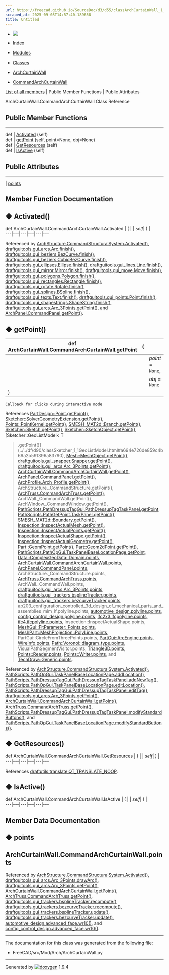 ```yaml
---
url: https://freecad.github.io/SourceDoc/d3/d55/classArchCurtainWall_1_1CommandArchCurtainWall.html
scraped_at: 2025-09-08T14:57:40.189658
title: Untitled
---
```


  * [ ![](https://www.freecad.org/svg/logo-freecad.svg) ](https://freecadweb.org "FreeCAD")
  * [Index](../../index.html "Index")
  * [Modules](../../modules.html "Modules list")
  * [Classes](../../annotated.html "Annotated list")

  * [ArchCurtainWall](../../d7/dd3/namespaceArchCurtainWall.html)
  * [CommandArchCurtainWall](../../d3/d55/classArchCurtainWall_1_1CommandArchCurtainWall.html)

[List of all members](../../dc/da2/classArchCurtainWall_1_1CommandArchCurtainWall-members.html) | Public Member Functions | Public Attributes

ArchCurtainWall.CommandArchCurtainWall Class Reference

##  Public Member Functions  
  
---  
def | [Activated](../../d3/d55/classArchCurtainWall_1_1CommandArchCurtainWall.html#af52cfef9ec45b213d701a86b937538b7) (self)  
def | [getPoint](../../d3/d55/classArchCurtainWall_1_1CommandArchCurtainWall.html#ae21c6277cadac9992ad426960f203392) (self, point=None, obj=None)  
def | [GetResources](../../d3/d55/classArchCurtainWall_1_1CommandArchCurtainWall.html#a615aefaf67e0751a2893a0dbfddb165c) (self)  
def | [IsActive](../../d3/d55/classArchCurtainWall_1_1CommandArchCurtainWall.html#a7f0975ac1da7b7461c5665869ec17055) (self)  
  
##  Public Attributes  
  
---  
|
[points](../../d3/d55/classArchCurtainWall_1_1CommandArchCurtainWall.html#ab09aac56300281080c3df33b1bc579cd)  
  
## Member Function Documentation

## ◆ Activated()

def ArchCurtainWall.CommandArchCurtainWall.Activated  | ( |  | _self_| ) |   
---|---|---|---|---|---  
  
Referenced by
[ArchStructure.CommandStructuralSystem.Activated()](../../d7/da2/classArchStructure_1_1CommandStructuralSystem.html#ad9fb6a22ed31e00ef9c24c49d987d59c),
[draftguitools.gui_arcs.Arc.finish()](../../da/d4f/classdraftguitools_1_1gui__arcs_1_1Arc.html#a2262d966a879bfa9b71d9c699e6929b2),
[draftguitools.gui_beziers.BezCurve.finish()](../../d2/dce/classdraftguitools_1_1gui__beziers_1_1BezCurve.html#a6b4598d09cb7c1f0b06fe1b96cc9096f),
[draftguitools.gui_beziers.CubicBezCurve.finish()](../../de/d5e/classdraftguitools_1_1gui__beziers_1_1CubicBezCurve.html#abadcbdae43b1e54d516d249c71fc0991),
[draftguitools.gui_ellipses.Ellipse.finish()](../../db/d98/classdraftguitools_1_1gui__ellipses_1_1Ellipse.html#aa534628f13f8ad6effacb1fcbd76bb2a),
[draftguitools.gui_lines.Line.finish()](../../da/d8f/classdraftguitools_1_1gui__lines_1_1Line.html#a622af4e1166f892f860b86d3d1e3f053),
[draftguitools.gui_mirror.Mirror.finish()](../../d8/dbd/classdraftguitools_1_1gui__mirror_1_1Mirror.html#a73d8f0dba4d186590485bf972fa8e25d),
[draftguitools.gui_move.Move.finish()](../../d2/df5/classdraftguitools_1_1gui__move_1_1Move.html#aa2c8c371106351f316c238f67bf7accf),
[draftguitools.gui_polygons.Polygon.finish()](../../df/d3d/classdraftguitools_1_1gui__polygons_1_1Polygon.html#a06317245940b6d99d62b0823d657dcb2),
[draftguitools.gui_rectangles.Rectangle.finish()](../../dd/d46/classdraftguitools_1_1gui__rectangles_1_1Rectangle.html#a7ba174f4093affb5af55e58c804a527d),
[draftguitools.gui_rotate.Rotate.finish()](../../d5/d4b/classdraftguitools_1_1gui__rotate_1_1Rotate.html#ad60faae5b86f1d2c74f045c2291ae6dd),
[draftguitools.gui_splines.BSpline.finish()](../../d1/d3f/classdraftguitools_1_1gui__splines_1_1BSpline.html#ab00ba1111a2b9d2afcee43a0396a4cd5),
[draftguitools.gui_texts.Text.finish()](../../d1/d46/classdraftguitools_1_1gui__texts_1_1Text.html#a3fe64be64c77319af1f265609dd8e985),
[draftguitools.gui_points.Point.finish()](../../d7/dc7/classdraftguitools_1_1gui__points_1_1Point.html#ac55499c15db7b01680f41b3f3dd32477),
[draftguitools.gui_shapestrings.ShapeString.finish()](../../db/d17/classdraftguitools_1_1gui__shapestrings_1_1ShapeString.html#af7a14bf7135177bc521cfa7a9123b2bf),
[draftguitools.gui_arcs.Arc_3Points.getPoint()](../../d4/d32/classdraftguitools_1_1gui__arcs_1_1Arc__3Points.html#addd65326b504c7bf765526ef2db14321),
and
[ArchPanel.CommandPanel.getPoint()](../../d9/d86/classArchPanel_1_1CommandPanel.html#ad968284b7adc2bee10d76a20c1a4c7fb).

## ◆ getPoint()

def ArchCurtainWall.CommandArchCurtainWall.getPoint  | ( |  | _self_ ,   
---|---|---|---  
|  |  | _point_ = `None`,   
|  |  | _obj_ = `None`  
| ) | |   
      
    
    Callback for clicks during interactive mode

References
[PartDesign::Point.getPoint()](../../da/d0d/classPartDesign_1_1Point.html#a425bd8831010df262ca4482511fca22a),
[Sketcher::SolverGeometryExtension.getPoint()](../../da/db8/classSketcher_1_1SolverGeometryExtension.html#aa504b70e1e8bf7aeb397cfc31cc4f9be),
[Points::PointKernel.getPoint()](../../dc/de1/classPoints_1_1PointKernel.html#a55849aaf8aff4c818fba7d9918c0ece5),
[SMESH_MAT2d::Branch.getPoint()](../../de/ddb/classSMESH__MAT2d_1_1Branch.html#a871f17ae4f318ac2b3f9be3fb020342c),
[Sketcher::Sketch.getPoint()](../../d9/d9b/classSketcher_1_1Sketch.html#a802408327f37cd31123bebcfe1004d73),
[Sketcher::SketchObject.getPoint()](../../d9/dad/classSketcher_1_1SketchObject.html#a8c0707e1362b0b4214aea676a125332c),
[Sketcher::GeoListModel< T
>.getPoint()](../../df/d90/classSketcher_1_1GeoListModel.html#a694e726de859c4b69a2b591396a83790),
[Mesh::MeshObject.getPoint()](../../d8/dcc/classMesh_1_1MeshObject.html#a3b5cfb389c3be7ecad0809494f54418d),
[draftguitools.gui_snapper.Snapper.getPoint()](../../d9/de9/classdraftguitools_1_1gui__snapper_1_1Snapper.html#a4d53d3953b035a41f086e3db5c0ab20b),
[draftguitools.gui_arcs.Arc_3Points.getPoint()](../../d4/d32/classdraftguitools_1_1gui__arcs_1_1Arc__3Points.html#addd65326b504c7bf765526ef2db14321),
[ArchCurtainWall.CommandArchCurtainWall.getPoint()](../../d3/d55/classArchCurtainWall_1_1CommandArchCurtainWall.html#ae21c6277cadac9992ad426960f203392),
[ArchPanel.CommandPanel.getPoint()](../../d9/d86/classArchPanel_1_1CommandPanel.html#ad968284b7adc2bee10d76a20c1a4c7fb),
[ArchProfile.Arch_Profile.getPoint()](../../d7/d48/classArchProfile_1_1Arch__Profile.html#adba04e55c6f0800f15566d4246397582),
ArchStructure._CommandStructure.getPoint(),
[ArchTruss.CommandArchTruss.getPoint()](../../dc/d2c/classArchTruss_1_1CommandArchTruss.html#aee560d06232a65dbd5f410bcac5c0318),
ArchWall._CommandWall.getPoint(), ArchWindow._CommandWindow.getPoint(),
[PathScripts.PathDressupTagGui.PathDressupTagTaskPanel.getPoint](../../d9/d7b/classPathScripts_1_1PathDressupTagGui_1_1PathDressupTagTaskPanel.html#a46d611994ef5db3a015908085bdfa117),
[PathScripts.PathGetPoint.TaskPanel.getPoint()](../../d8/d28/classPathScripts_1_1PathGetPoint_1_1TaskPanel.html#a887ab8742a503f9a0c4c177498f518f4),
[SMESH_MAT2d::Boundary.getPoint()](../../d7/dbe/classSMESH__MAT2d_1_1Boundary.html#aee6e6645bc69b2aa2b1d79ef7e39afb4),
[Inspection::InspectActualMesh.getPoint()](../../d1/d64/classInspection_1_1InspectActualMesh.html#ad2cc7f18f04c0b95b2f6a8d32e3a876a),
[Inspection::InspectActualPoints.getPoint()](../../d3/d83/classInspection_1_1InspectActualPoints.html#acfd8d8c21c9f33c0ed721d527ac1fe31),
[Inspection::InspectActualShape.getPoint()](../../d8/d95/classInspection_1_1InspectActualShape.html#a3cf3eae488e9dd2a9d16a71176ba356f),
[Inspection::InspectActualGeometry.getPoint()](../../d6/db1/classInspection_1_1InspectActualGeometry.html#a0a1ca32a2b808408372f301e24daad95),
[Part::GeomPoint.getPoint()](../../d2/dfb/classPart_1_1GeomPoint.html#ae8f4424f6e1498fd986ab667a7d2cd3c),
[Part::Geom2dPoint.getPoint()](../../d8/da9/classPart_1_1Geom2dPoint.html#a25ac6607d7ab1aa8932d3f7e077f159a),
[PathScripts.PathOpGui.TaskPanelBaseLocationPage.getPoint](../../d6/d50/classPathScripts_1_1PathOpGui_1_1TaskPanelBaseLocationPage.html#a972ec73045a01d0ef02e4ce990856c4c),
[Data::ComplexGeoData::Domain.points](../../d7/d46/structData_1_1ComplexGeoData_1_1Domain.html#a36261bff507a33609ed97caadec3cf6a),
[ArchCurtainWall.CommandArchCurtainWall.points](../../d3/d55/classArchCurtainWall_1_1CommandArchCurtainWall.html#ab09aac56300281080c3df33b1bc579cd),
[ArchPanel.CommandPanel.points](../../d9/d86/classArchPanel_1_1CommandPanel.html#a84150c5b41f0eac464b49d1c5d914333),
ArchStructure._CommandStructure.points,
[ArchTruss.CommandArchTruss.points](../../dc/d2c/classArchTruss_1_1CommandArchTruss.html#a95ed5e0ec29c727e4606afe54e3a468d),
ArchWall._CommandWall.points,
[draftguitools.gui_arcs.Arc_3Points.points](../../d4/d32/classdraftguitools_1_1gui__arcs_1_1Arc__3Points.html#ae17b3c4fc57f4a6355cb5de8434d0bd4),
[draftguitools.gui_trackers.bsplineTracker.points](../../d4/d09/classdraftguitools_1_1gui__trackers_1_1bsplineTracker.html#a5853ab2bec9a086cb9dd15201e3e6705),
[draftguitools.gui_trackers.bezcurveTracker.points](../../d5/da5/classdraftguitools_1_1gui__trackers_1_1bezcurveTracker.html#a4afebb3fb8c9ba7e4710c2d1f76c4ab8),
ap203_configuration_controlled_3d_design_of_mechanical_parts_and_assemblies_mim_lf.polyline.points,
[automotive_design.polyline.points](../../dd/d6a/classautomotive__design_1_1polyline.html#a7869ee5769747722642e5c95fd978000),
[config_control_design.polyline.points](../../db/d17/classconfig__control__design_1_1polyline.html#a9f08e8c099ff25df034677ca60852e89),
[ifc2x3.ifcpolyline.points](../../d9/d78/classifc2x3_1_1ifcpolyline.html#a542006e311ab22b8185183a7c0e47001),
[ifc4.ifcpolyline.points](../../d3/df6/classifc4_1_1ifcpolyline.html#afcd597dc3822e1a3652170954bd6b85e),
Inspection::InspectActualShape.points,
[MeshGui::FitParameter::Points.points](../../d7/d7f/structMeshGui_1_1FitParameter_1_1Points.html#ad1799f8b13c64627d5a0039451a26245),
[MeshPart::MeshProjection::PolyLine.points](../../d1/d3d/structMeshPart_1_1MeshProjection_1_1PolyLine.html#af66fe08cf5ea1947ecaa13d8f4028cde),
PartGui::CircleFromThreePoints.points,
[PartGui::ArcEngine.points](../../d8/d2e/classPartGui_1_1ArcEngine.html#a92e35a5a570cb9d4f9e13c6a0214d02b),
[WireInfo.points](../../d4/df6/structWireInfo.html#a6240510ea1b3afea5026b5e2f3d3cdbc),
[Path::Voronoi::diagram_type.points](../../d8/d4a/classPath_1_1Voronoi_1_1diagram__type.html#a4f8580988e0e3bc190c025a1958a4533),
VisualPathSegmentVisitor.points,
[Triangle3D.points](../../d6/de9/structTriangle3D.html#af525f7707afab7adcfe122fc64cd1628),
[Points::Reader.points](../../dc/d70/classPoints_1_1Reader.html#abf5909927d46d04be9fa03861f8cd7cb),
[Points::Writer.points](../../d1/de9/classPoints_1_1Writer.html#a71ea7a1dc050e89b527cd8ddf1ffbc61),
and
[TechDraw::Generic.points](../../dd/d23/classTechDraw_1_1Generic.html#afba8eb15a338fbdec6d126c258056b63).

Referenced by
[ArchStructure.CommandStructuralSystem.Activated()](../../d7/da2/classArchStructure_1_1CommandStructuralSystem.html#ad9fb6a22ed31e00ef9c24c49d987d59c),
[PathScripts.PathOpGui.TaskPanelBaseLocationPage.addLocation()](../../d6/d50/classPathScripts_1_1PathOpGui_1_1TaskPanelBaseLocationPage.html#ab5f56b9ada560aab1c7ec52da82887e2),
[PathScripts.PathDressupTagGui.PathDressupTagTaskPanel.addNewTag()](../../d9/d7b/classPathScripts_1_1PathDressupTagGui_1_1PathDressupTagTaskPanel.html#ad5c4ec1bd21c22bd83a9ef4c2cf7b2a8),
[PathScripts.PathOpGui.TaskPanelBaseLocationPage.editLocation()](../../d6/d50/classPathScripts_1_1PathOpGui_1_1TaskPanelBaseLocationPage.html#a6eaff94ff9e615e8dacac7241fb3229d),
[PathScripts.PathDressupTagGui.PathDressupTagTaskPanel.editTag()](../../d9/d7b/classPathScripts_1_1PathDressupTagGui_1_1PathDressupTagTaskPanel.html#a66963fb0f8fbff5f5b1f0de6d92aa468),
[draftguitools.gui_arcs.Arc_3Points.getPoint()](../../d4/d32/classdraftguitools_1_1gui__arcs_1_1Arc__3Points.html#addd65326b504c7bf765526ef2db14321),
[ArchCurtainWall.CommandArchCurtainWall.getPoint()](../../d3/d55/classArchCurtainWall_1_1CommandArchCurtainWall.html#ae21c6277cadac9992ad426960f203392),
[ArchTruss.CommandArchTruss.getPoint()](../../dc/d2c/classArchTruss_1_1CommandArchTruss.html#aee560d06232a65dbd5f410bcac5c0318),
[PathScripts.PathDressupTagGui.PathDressupTagTaskPanel.modifyStandardButtons()](../../d9/d7b/classPathScripts_1_1PathDressupTagGui_1_1PathDressupTagTaskPanel.html#a7e92a13bef37b0a1ba80f6ee14501147),
and
[PathScripts.PathOpGui.TaskPanelBaseLocationPage.modifyStandardButtons()](../../d6/d50/classPathScripts_1_1PathOpGui_1_1TaskPanelBaseLocationPage.html#aac091052db42e260ae961d00e55aa4a0).

## ◆ GetResources()

def ArchCurtainWall.CommandArchCurtainWall.GetResources  | ( |  | _self_| ) |   
---|---|---|---|---|---  
  
References
[draftutils.translate.QT_TRANSLATE_NOOP](../../de/d75/group__draftutils.html#ga9e6796e4394a4a163501246d7390f3c4).

## ◆ IsActive()

def ArchCurtainWall.CommandArchCurtainWall.IsActive  | ( |  | _self_| ) |   
---|---|---|---|---|---  
  
## Member Data Documentation

## ◆ points

ArchCurtainWall.CommandArchCurtainWall.points  
---  
  
Referenced by
[ArchStructure.CommandStructuralSystem.Activated()](../../d7/da2/classArchStructure_1_1CommandStructuralSystem.html#ad9fb6a22ed31e00ef9c24c49d987d59c),
[draftguitools.gui_arcs.Arc_3Points.drawArc()](../../d4/d32/classdraftguitools_1_1gui__arcs_1_1Arc__3Points.html#ad2b5ab087c3acf911c62b7d6816bd083),
[draftguitools.gui_arcs.Arc_3Points.getPoint()](../../d4/d32/classdraftguitools_1_1gui__arcs_1_1Arc__3Points.html#addd65326b504c7bf765526ef2db14321),
[ArchCurtainWall.CommandArchCurtainWall.getPoint()](../../d3/d55/classArchCurtainWall_1_1CommandArchCurtainWall.html#ae21c6277cadac9992ad426960f203392),
[ArchTruss.CommandArchTruss.getPoint()](../../dc/d2c/classArchTruss_1_1CommandArchTruss.html#aee560d06232a65dbd5f410bcac5c0318),
[draftguitools.gui_trackers.bsplineTracker.recompute()](../../d4/d09/classdraftguitools_1_1gui__trackers_1_1bsplineTracker.html#a5d3df8a04be660bfc6a6e6613285c145),
[draftguitools.gui_trackers.bezcurveTracker.recompute()](../../d5/da5/classdraftguitools_1_1gui__trackers_1_1bezcurveTracker.html#abb21c673d4078ec0eafdaa2ce727520d),
[draftguitools.gui_trackers.bsplineTracker.update()](../../d4/d09/classdraftguitools_1_1gui__trackers_1_1bsplineTracker.html#a780d90044fb459aa47487afc9d7979c9),
[draftguitools.gui_trackers.bezcurveTracker.update()](../../d5/da5/classdraftguitools_1_1gui__trackers_1_1bezcurveTracker.html#a768d7d59cf62a7cfe8fbdc4486a17a63),
[automotive_design.advanced_face.wr10()](../../d1/d62/classautomotive__design_1_1advanced__face.html#aa08adf112660acfb17f4847e837bdf6d),
and
[config_control_design.advanced_face.wr10()](../../db/d65/classconfig__control__design_1_1advanced__face.html#a0118e22d47858317fa0dff7407854d05).

* * *

The documentation for this class was generated from the following file:

  * FreeCAD/src/Mod/Arch/ArchCurtainWall.py

* * *

Generated by
[![doxygen](../../doxygen.svg)](https://www.doxygen.org/index.html) 1.9.4

